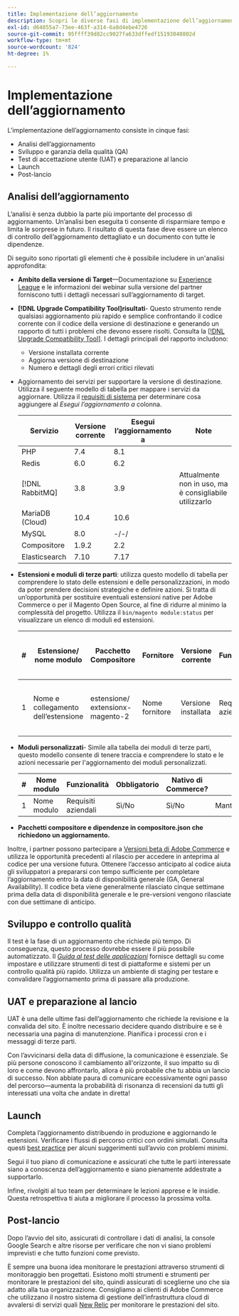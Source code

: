 ```yaml
---
title: Implementazione dell’aggiornamento
description: Scopri le diverse fasi di implementazione dell’aggiornamento per i progetti Adobe Commerce.
exl-id: d64855a7-73ee-463f-a314-6a8d4ebe4726
source-git-commit: 95ffff39d82cc9027fa633dffedf15193040802d
workflow-type: tm+mt
source-wordcount: '824'
ht-degree: 1%

---
```


# Implementazione dell’aggiornamento

L’implementazione dell’aggiornamento consiste in cinque fasi:

- Analisi dell’aggiornamento
- Sviluppo e garanzia della qualità (QA)
- Test di accettazione utente (UAT) e preparazione al lancio
- Launch
- Post-lancio

## Analisi dell’aggiornamento

L’analisi è senza dubbio la parte più importante del processo di aggiornamento. Un’analisi ben eseguita ti consente di risparmiare tempo e limita le sorprese in futuro. Il risultato di questa fase deve essere un elenco di controllo dell’aggiornamento dettagliato e un documento con tutte le dipendenze.

Di seguito sono riportati gli elementi che è possibile includere in un&#39;analisi approfondita:

- **Ambito della versione di Target**—Documentazione su [Experience League](../../release/release-notes/overview.md) e le informazioni dei webinar sulla versione del partner forniscono tutti i dettagli necessari sull’aggiornamento di target.

- **[!DNL Upgrade Compatibility Tool]risultati**- Questo strumento rende qualsiasi aggiornamento più rapido e semplice confrontando il codice corrente con il codice della versione di destinazione e generando un rapporto di tutti i problemi che devono essere risolti. Consulta la [[!DNL Upgrade Compatibility Tool]](../upgrade-compatibility-tool/overview.md). I dettagli principali del rapporto includono:

   - Versione installata corrente
   - Aggiorna versione di destinazione
   - Numero e dettagli degli errori critici rilevati

- Aggiornamento dei servizi per supportare la versione di destinazione. Utilizza il seguente modello di tabella per mappare i servizi da aggiornare. Utilizza il [requisiti di sistema](../../installation/system-requirements.md) per determinare cosa aggiungere al _Esegui l’aggiornamento a_ colonna.


  | Servizio | Versione corrente | Esegui l’aggiornamento a | Note |
  |-----------------|-----------------|------------|----------------------------------------------------------|
  | PHP | 7.4 | 8.1 |                                                          |
  | Redis | 6.0 | 6.2 |                                                          |
  | [!DNL RabbitMQ] | 3.8 | 3.9 | Attualmente non in uso, ma è consigliabile utilizzarlo |
  | MariaDB (Cloud) | 10.4 | 10.6 |                                                          |
  | MySQL | 8.0 | -/-/ |                                                          |
  | Compositore | 1.9.2 | 2.2 |                                                          |
  | Elasticsearch | 7.10 | 7.17 |                                                          |

- **Estensioni e moduli di terze parti**: utilizza questo modello di tabella per comprendere lo stato delle estensioni e delle personalizzazioni, in modo da poter prendere decisioni strategiche e definire azioni. Si tratta di un’opportunità per sostituire eventuali estensioni native per Adobe Commerce o per il Magento Open Source, al fine di ridurre al minimo la complessità del progetto. Utilizza il `bin/magento module:status` per visualizzare un elenco di moduli ed estensioni.

  | # | Estensione/<br>nome modulo | Pacchetto Compositore | Fornitore | Versione corrente | Funzionalità | Compatibile con le più recenti<br>Versione Commerce? | Problemi | Nativo di Commerce? | Azione | Note |
  |---|-----------------------------|------------------------------------|-------------|-------------------|-----------------------|---------------------------------------------|--------------------------------------------------|---------------------|-------------------------|-------|
  | 1 | Nome e collegamento dell’estensione | estensione/<br>extensionx-magento-2 | Nome fornitore | Versione installata | Requisiti aziendali | Sì/No | Elencare i problemi identificati relativi a questa estensione | Sì/No | Mantieni/Sostituisci/<br>Rimuovi |       |

- **Moduli personalizzati**- Simile alla tabella dei moduli di terze parti, questo modello consente di tenere traccia e comprendere lo stato e le azioni necessarie per l&#39;aggiornamento dei moduli personalizzati.

  | # | Nome modulo | Funzionalità | Obbligatorio | Nativo di Commerce? | Azione | Note |
  |---|--------------|-----------------------|-----------|---------------------|---------------------|-------|
  | 1 | Nome modulo | Requisiti aziendali | Sì/No | Sì/No | Mantieni/Sostituisci/Rimuovi |       |

- **Pacchetti compositore e dipendenze in compositore.json che richiedono un aggiornamento.**

Inoltre, i partner possono partecipare a [Versioni beta di Adobe Commerce](../../release/beta.md) e utilizza le opportunità precedenti al rilascio per accedere in anteprima al codice per una versione futura. Ottenere l’accesso anticipato al codice aiuta gli sviluppatori a prepararsi con tempo sufficiente per completare l’aggiornamento entro la data di disponibilità generale (GA, General Availability). Il codice beta viene generalmente rilasciato cinque settimane prima della data di disponibilità generale e le pre-versioni vengono rilasciate con due settimane di anticipo.

## Sviluppo e controllo qualità

Il test è la fase di un aggiornamento che richiede più tempo. Di conseguenza, questo processo dovrebbe essere il più possibile automatizzato. Il _[Guida al test delle applicazioni](https://developer.adobe.com/commerce/testing/guide/)_ fornisce dettagli su come impostare e utilizzare strumenti di test di piattaforme e sistemi per un controllo qualità più rapido. Utilizza un ambiente di staging per testare e convalidare l’aggiornamento prima di passare alla produzione.

## UAT e preparazione al lancio

UAT è una delle ultime fasi dell’aggiornamento che richiede la revisione e la convalida del sito. È inoltre necessario decidere quando distribuire e se è necessaria una pagina di manutenzione. Pianifica i processi cron e i messaggi di terze parti.

Con l’avvicinarsi della data di diffusione, la comunicazione è essenziale. Se più persone conoscono il cambiamento all&#39;orizzonte, il suo impatto su di loro e come devono affrontarlo, allora è più probabile che tu abbia un lancio di successo. Non abbiate paura di comunicare eccessivamente ogni passo del percorso—aumenta la probabilità di risonanza di recensioni da tutti gli interessati una volta che andate in diretta!

## Launch

Completa l’aggiornamento distribuendo in produzione e aggiornando le estensioni. Verificare i flussi di percorso critici con ordini simulati. Consulta questi [best practice](../prepare/best-practices.md) per alcuni suggerimenti sull’avvio con problemi minimi.

Segui il tuo piano di comunicazione e assicurati che tutte le parti interessate siano a conoscenza dell’aggiornamento e siano pienamente addestrate a supportarlo.

Infine, rivolgiti al tuo team per determinare le lezioni apprese e le insidie. Questa retrospettiva ti aiuta a migliorare il processo la prossima volta.

## Post-lancio

Dopo l’avvio del sito, assicurati di controllare i dati di analisi, la console Google Search e altre risorse per verificare che non vi siano problemi imprevisti e che tutto funzioni come previsto.

È sempre una buona idea monitorare le prestazioni attraverso strumenti di monitoraggio ben progettati. Esistono molti strumenti e strumenti per monitorare le prestazioni del sito, quindi assicurati di sceglierne uno che sia adatto alla tua organizzazione. Consigliamo ai clienti di Adobe Commerce che utilizzano il nostro sistema di gestione dell’infrastruttura cloud di avvalersi di servizi quali [New Relic](https://experienceleague.adobe.com/docs/commerce-cloud-service/user-guide/monitor/new-relic.html) per monitorare le prestazioni del sito.
